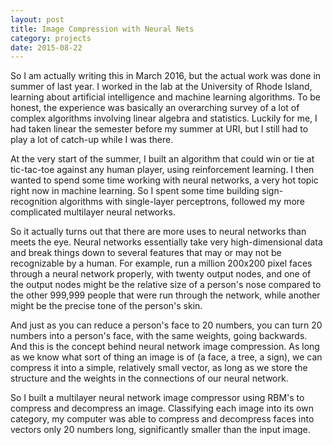 ```yaml
---
layout: post
title: Image Compression with Neural Nets
category: projects 
date: 2015-08-22
---
```


So I am actually writing this in March 2016, but the actual work was done in summer of last year. I worked in the lab at the University of Rhode Island, learning about artificial intelligence and machine learning algorithms. To be honest, the experience was basically an overarching survey of a lot of complex algorithms involving linear algebra and statistics. Luckily for me, I had taken linear the semester before my summer at URI, but I still had to play a lot of catch-up while I was there.

At the very start of the summer, I built an algorithm that could win or tie at tic-tac-toe against any human player, using reinforcement learning. I then wanted to spend some time working with neural networks, a very hot topic right now in machine learning. So I spent some time building sign-recognition algorithms with single-layer perceptrons, followed my more complicated multilayer neural networks.

So it actually turns out that there are more uses to neural networks than meets the eye. Neural networks essentially take very high-dimensional data and break things down to several features that may or may not be recognizable by a human. For example, run a million 200x200 pixel faces through a neural network properly, with twenty output nodes, and one of the output nodes might be the relative size of a person's nose compared to the other 999,999 people that were run through the network, while another might be the precise tone of the person's skin.

And just as you can reduce a person's face to 20 numbers, you can turn 20 numbers into a person's face, with the same weights, going backwards. And this is the concept behind neural network image compression. As long as we know what sort of thing an image is of (a face, a tree, a sign), we can compress it into a simple, relatively small vector, as long as we store the structure and the weights in the connections of our neural network.

So I built a multilayer neural network image compressor using RBM's to compress and decompress an image. Classifying each image into its own category, my computer was able to compress and decompress faces into vectors only 20 numbers long, significantly smaller than the input image.
